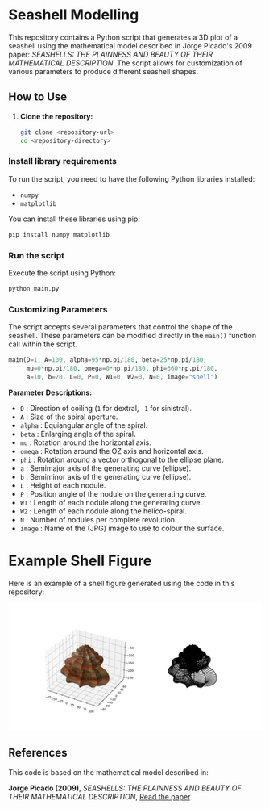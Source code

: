 # Seashell Modelling

This repository contains a Python script that generates a 3D plot of a seashell 
using the mathematical model described in Jorge Picado's 2009 paper: *SEASHELLS: 
THE PLAINNESS AND BEAUTY OF THEIR MATHEMATICAL DESCRIPTION*. The script allows 
for customization of various parameters to produce different seashell shapes.

## How to Use

1. **Clone the repository:**

   ```bash
   git clone <repository-url>
   cd <repository-directory>

### Install library requirements

To run the script, you need to have the following Python libraries installed:

- `numpy`
- `matplotlib`

You can install these libraries using pip:

```bash
pip install numpy matplotlib
```

### Run the script

Execute the script using Python:

```bash
python main.py
```

### Customizing Parameters

The script accepts several parameters that control the shape of the seashell. 
These parameters can be modified directly in the `main()` function call within the script.

```python
main(D=1, A=100, alpha=95*np.pi/180, beta=25*np.pi/180,
     mu=0*np.pi/180, omega=0*np.pi/180, phi=360*np.pi/180,
     a=10, b=20, L=0, P=0, W1=0, W2=0, N=0, image="shell")
```

**Parameter Descriptions:**

- `D` : Direction of coiling (`1` for dextral, `-1` for sinistral).
- `A` : Size of the spiral aperture.
- `alpha` : Equiangular angle of the spiral.
- `beta` : Enlarging angle of the spiral.
- `mu` : Rotation around the horizontal axis.
- `omega` : Rotation around the OZ axis and horizontal axis.
- `phi` : Rotation around a vector orthogonal to the ellipse plane.
- `a` : Semimajor axis of the generating curve (ellipse).
- `b` : Semiminor axis of the generating curve (ellipse).
- `L` : Height of each nodule.
- `P` : Position angle of the nodule on the generating curve.
- `W1` : Length of each nodule along the generating curve.
- `W2` : Length of each nodule along the helico-spiral.
- `N` : Number of nodules per complete revolution.
- `image` : Name of the (JPG) image to use to colour the surface. 

# Example Shell Figure

Here is an example of a shell figure generated using the code in this repository:

![Example Shell Figure](example_shell_figure.jpg)

## References

This code is based on the mathematical model described in:

**Jorge Picado (2009)**, *SEASHELLS: THE PLAINNESS AND BEAUTY OF THEIR MATHEMATICAL DESCRIPTION*, 
[Read the paper](https://www.mat.uc.pt/~picado/conchas/eng/article.pdf#toolbar=0).
